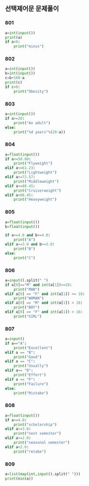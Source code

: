 ## 선택제어문 문제풀이
### 801
```python
a=int(input())
print(a)
if a<0:
    print("minus")
```

### 802
```python
a=int(input())
b=int(input())
c=b+100-a
print(c)
if c>0:
    print("Obesity")
```

### 803
```python
a=int(input())
if a>=20:
    print("An adult")
else:
    print("%d years"%(20-a))
```

### 804
```python
a=float(input())
if a<=50.80:
    print("Flyweight")
elif a<=61.23:
    print("Lightweight")
elif a<=72.57:
    print("Middleweight")
elif a<=88.45:
    print("Cruiserweight")
elif a>88.45:
    print("Heavyweight")
```

### 805
```python
a=float(input())
b=float(input())

if a>=4.0 and b>=4.0:
    print("A")
elif a>=3.0 and b>=3.0:
    print("B")
else:
    print("C")
```

### 806
```python
a=input().split(" ")
if a[0]=="M" and int(a[1])>=18:
    print("MAN")
elif a[0] == "F" and int(a[1]) >= 18:
    print("WOMAN")
elif a[0] == "M" and int(a[1]) < 18:
    print("BOY")
elif a[0] == "F" and int(a[1]) < 18:
    print("GIRL")
```

### 807 
```python
a=input()
if a=="A":
    print("Excellent")
elif a == "B":
    print("Good")
elif a == "C":
    print("Usually")
elif a== "D":
    print("Effort")
elif a == "F":
    print("Failure")
else:
    print("Mistake")
```

### 808
```python
a=float(input())
if a>=4.0:
    print("scholarship")
elif a>=3.0:
    print("next semester")
elif a>=2.0:
    print("seasonal semester")
elif a<2.0:
    print("retake")
```

### 809
```python
a=list(map(int,input().split(" ")))
print(min(a))
```
